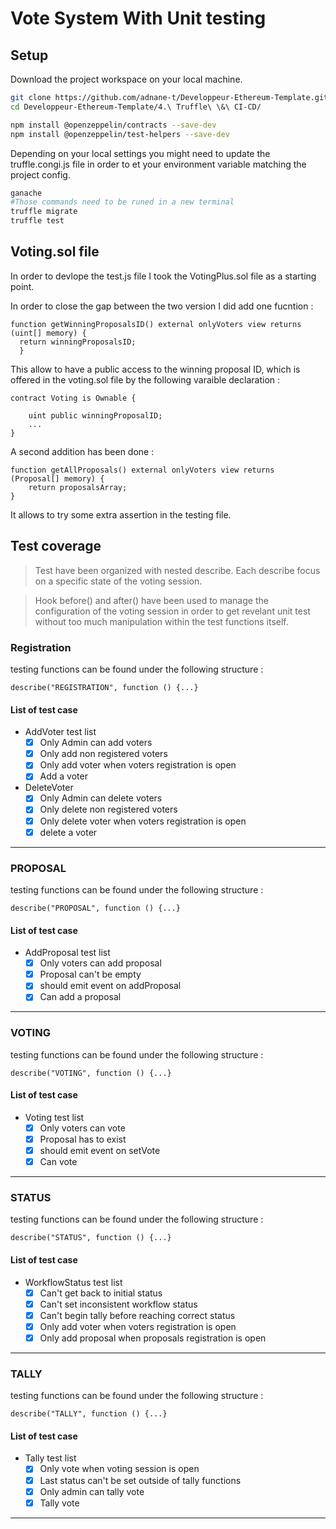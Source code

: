 # Vote System With Unit testing

## Setup

Download the project workspace on your local machine.

```bash
git clone https://github.com/adnane-t/Developpeur-Ethereum-Template.git
cd Developpeur-Ethereum-Template/4.\ Truffle\ \&\ CI-CD/
```

```bash
npm install @openzeppelin/contracts --save-dev
npm install @openzeppelin/test-helpers --save-dev
```

Depending on your local settings you might need to update the truffle.congi.js file in order to et your environment variable matching the project config.

```bash
ganache
#Those commands need to be runed in a new terminal
truffle migrate
truffle test
```

## Voting.sol file

In order to devlope the test.js file I took the VotingPlus.sol file as a starting point.

In order to close the gap between the two version I did add one fucntion :

```JS
function getWinningProposalsID() external onlyVoters view returns (uint[] memory) {
  return winningProposalsID;
  }
```

This allow to have a public access to the winning proposal ID, which is offered in the voting.sol file by the following varaible declaration :

```
contract Voting is Ownable {

    uint public winningProposalID;
    ...
}
```

A second addition has been done :

```JS
function getAllProposals() external onlyVoters view returns (Proposal[] memory) {
    return proposalsArray;
}
```

It allows to try some extra assertion in the testing file.

## Test coverage

> Test have been organized with nested describe. Each describe focus on a specific state of the voting session.

> Hook before() and after() have been used to manage the configuration of the voting session in order to get revelant unit test without too much manipulation within the test functions itself.

### Registration

testing functions can be found under the following structure :

```JS
describe("REGISTRATION", function () {...}
```

#### List of test case

- AddVoter test list
  - [x] Only Admin can add voters
  - [x] Only add non registered voters
  - [x] Only add voter when voters registration is open
  - [x] Add a voter
- DeleteVoter
  - [x] Only Admin can delete voters
  - [x] Only delete non registered voters
  - [x] Only delete voter when voters registration is open
  - [x] delete a voter

---

### PROPOSAL

testing functions can be found under the following structure :

```JS
describe("PROPOSAL", function () {...}
```

#### List of test case

- AddProposal test list
  - [x] Only voters can add proposal
  - [x] Proposal can't be empty
  - [x] should emit event on addProposal
  - [x] Can add a proposal

---

### VOTING

testing functions can be found under the following structure :

```JS
describe("VOTING", function () {...}
```

#### List of test case

- Voting test list
  - [x] Only voters can vote
  - [x] Proposal has to exist
  - [x] should emit event on setVote
  - [x] Can vote

---

### STATUS

testing functions can be found under the following structure :

```JS
describe("STATUS", function () {...}
```

#### List of test case

- WorkflowStatus test list
  - [x] Can't get back to initial status
  - [x] Can't set inconsistent workflow status
  - [x] Can't begin tally before reaching correct status
  - [x] Only add voter when voters registration is open
  - [x] Only add proposal when proposals registration is open

---

### TALLY

testing functions can be found under the following structure :

```JS
describe("TALLY", function () {...}
```

#### List of test case

- Tally test list
  - [x] Only vote when voting session is open
  - [x] Last status can't be set outside of tally functions
  - [x] Only admin can tally vote
  - [x] Tally vote

---
